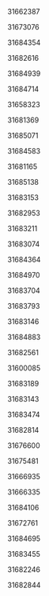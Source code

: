 31662387

31673076

31684354

31682616

31684939

31684714

31658323

31681369

31685071

31684583

31681165

31685138

31683153

31682953

31683211

31683074

31684364

31684970

31683704

31683793

31683146

31684883

31682561

31600085

31683189

31683143

31683474

31682814

31676600

31675481

31666935

31666335

31684106

31672761

31684695

31683455

31682246

31682844

